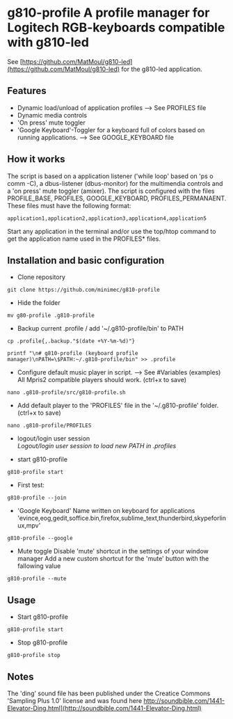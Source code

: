 
# g810-profile A profile manager for Logitech RGB-keyboards compatible with g810-led
See [https://github.com/MatMoul/g810-led](https://github.com/MatMoul/g810-led) for the g810-led application.


## Features
- Dynamic load/unload of application profiles --> See PROFILES file
- Dynamic media controls
- 'On press' mute toggler
- 'Google Keyboard'-Toggler for a keyboard full of colors based on running applications. --> See GOOGLE_KEYBOARD file

## How it works
The script is based on a application listener ('while loop' based on 'ps o comm -C), a dbus-listener (dbus-monitor) for the multimendia controls and a 'on press' mute toggler (amixer).
The script is configured with the files PROFILE_BASE, PROFILES, GOOGLE_KEYBOARD, PROFILES_PERMANAENT.
These files must have the following format:
```
application1,application2,application3,application4,application5
```
Start any application in the terminal and/or use the top/htop command to get the application name used in the PROFILES* files.


## Installation and basic configuration

- Clone repository
```
git clone https://github.com/minimec/g810-profile
```

- Hide the folder
```
mv g80-profile .g810-profile
```

- Backup current .profile / add '~/.g810-profile/bin' to PATH
```
cp .profile{,.backup."$(date +%Y-%m-%d)"}
```
```
printf "\n# g810-profile (keyboard profile manager)\nPATH=\$PATH:~/.g810-profile/bin" >> .profile
```



- Configure default music player in script. --> See #Variables (examples) All Mpris2 compatible players should work. (ctrl+x to save)
```
nano .g810-profile/src/g810-profile.sh
```

- Add default player to the 'PROFILES' file in the '~/.g810-profile' folder. (ctrl+x to save)
```
nano .g810-profile/PROFILES
```

- logout/login user session  
*Logout/login user session to load new PATH in .profiles*

- start g810-profile
```
g810-profile start
```

- First test:
```
g810-profile --join
```
- 'Google Keyboard' Name written on keyboard for applications 'evince,eog,gedit,soffice.bin,firefox,sublime_text,thunderbird,skypeforlinux,mpv'
```
g810-profile --google
```
- Mute toggle
Disable 'mute' shortcut in the settings of your window manager
Add a new custom shortcut for the 'mute' button with the fallowing value
```
g810-profile --mute
```
## Usage
- Start g810-profile
```
g810-profile start
```
- Stop g810-profile
```
g810-profile stop
```
## Notes
The 'ding' sound file has been published under the Creatice Commons 'Sampling Plus 1.0' license and was found here http://soundbible.com/1441-Elevator-Ding.html](http://soundbible.com/1441-Elevator-Ding.html)
